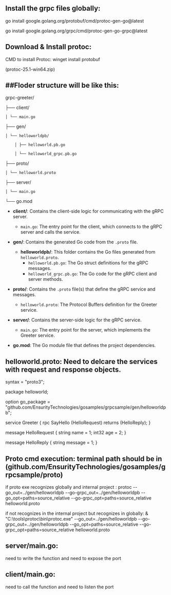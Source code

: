 Install the grpc files globally:
--------------------------------
go install google.golang.org/protobuf/cmd/protoc-gen-go@latest

go install google.golang.org/grpc/cmd/protoc-gen-go-grpc@latest

Download & Install protoc:
--------------------------
CMD to install Protoc: winget install protobuf

(protoc-25.1-win64.zip)

##Floder structure will be like this:
-----------------------------------

grpc-greeter/

├── client/

    │ └── main.go

├── gen/

    │ └── helloworldpb/

        │ ├── helloworld.pb.go

        │ └── helloworld_grpc.pb.go

├── proto/

    │ └── helloworld.proto

├── server/

    │ └── main.go

└── go.mod

- **client/**: Contains the client-side logic for communicating with the gRPC server.
  - `main.go`: The entry point for the client, which connects to the gRPC server and calls the service.
  
- **gen/**: Contains the generated Go code from the `.proto` file.
  - **helloworldpb/**: This folder contains the Go files generated from `helloworld.proto`.
    - `helloworld.pb.go`: The Go struct definitions for the gRPC messages.
    - `helloworld_grpc.pb.go`: The Go code for the gRPC client and server methods.

- **proto/**: Contains the `.proto` file(s) that define the gRPC service and messages.
  - `helloworld.proto`: The Protocol Buffers definition for the Greeter service.

- **server/**: Contains the server-side logic for the gRPC service.
  - `main.go`: The entry point for the server, which implements the Greeter service.

- **go.mod**: The Go module file that defines the project dependencies.
  
helloworld.proto: Need to delcare the services with request and response objects.
-----------------
syntax = "proto3";

package helloworld;

option go_package = "github.com/EnsurityTechnologies/gosamples/grpcsample/gen/helloworldpb";


service Greeter {
    rpc SayHello (HelloRequest) returns (HelloReply);
}

message HelloRequest {
    string name = 1;
    int32 age = 2;
}

message HelloReply {
    string message = 1;
}

Proto cmd execution:  terminal path should be in (github.com/EnsurityTechnologies/gosamples/grpcsample/proto)
--------------------
if proto exe recognizes globally and internal project :
protoc --go_out=../gen/helloworldpb --go-grpc_out=../gen/helloworldpb --go_opt=paths=source_relative --go-grpc_opt=paths=source_relative helloworld.proto

if not recognizes in the internal project but recognizes in globally:
& "C:\tools\protoc\bin\protoc.exe" --go_out=../gen/helloworldpb --go-grpc_out=../gen/helloworldpb --go_opt=paths=source_relative --go-grpc_opt=paths=source_relative helloworld.proto

server/main.go:
---------------
need to write the function and need to expose the port


client/main.go:
---------------
need to call the function and need to listen the port

